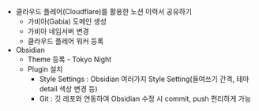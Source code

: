 - 클라우드 플레어(Cloudflare)를 활용한 노션 이력서 공유하기
	- 가비아(Gabia) 도메인 생성
	- 가비아 네임서버 변경
	- 클라우드 플레어 워커 등록
- Obsidian
	- Theme 등록 - Tokyo Night
	- Plugin 설치
		- Style Settings : Obsidian 여러가지 Style Setting(들여쓰기 간격, 테마 detail 색상 변경 등)
		- Git : 깃 레포와 연동하여 Obsidian 수정 시 commit, push 편리하게 가능
